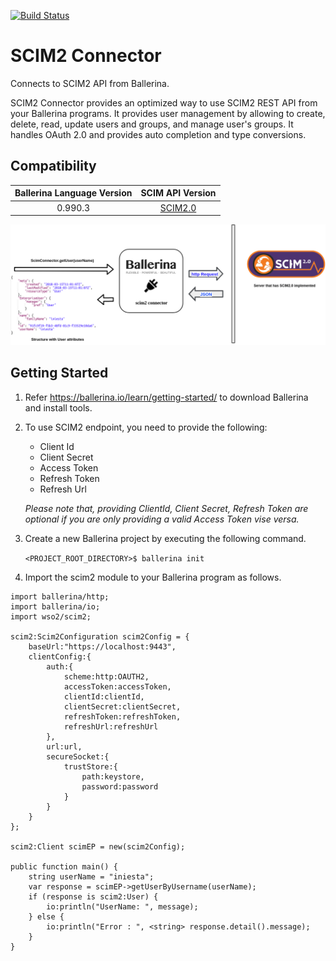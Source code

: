[![Build Status](https://travis-ci.org/wso2-ballerina/module-scim2.svg?branch=master)](https://travis-ci.org/wso2-ballerina/module-scim2)

# SCIM2 Connector
 
Connects to SCIM2 API from Ballerina.
 
SCIM2 Connector provides an optimized way to use SCIM2 REST API from your Ballerina programs.
It provides user management by allowing to create, delete, read, update users and groups, and manage
user's groups. It handles OAuth 2.0 and provides auto completion and type conversions.

## Compatibility
| Ballerina Language Version| SCIM API Version                                          |
| :------------------------:| :--------------------------------------------------------:|
| 0.990.3                   | [SCIM2.0](https://tools.ietf.org/html/rfc7643#section-8.3)|

![Ballerina SCIM2 Endpoint Overview](./docs/resources/SCIM2.png)

## Getting Started
 1. Refer https://ballerina.io/learn/getting-started/ to download Ballerina and install tools.
 2. To use SCIM2 endpoint, you need to provide the following:
     - Client Id
     - Client Secret
     - Access Token
     - Refresh Token
     - Refresh Url

    *Please note that, providing ClientId, Client Secret, Refresh Token are optional if you are only providing a valid
     Access Token vise versa.*

 3. Create a new Ballerina project by executing the following command.

       `<PROJECT_ROOT_DIRECTORY>$ ballerina init`

 4. Import the scim2 module to your Ballerina program as follows.

```ballerina
import ballerina/http;
import ballerina/io;
import wso2/scim2;

scim2:Scim2Configuration scim2Config = {
    baseUrl:"https://localhost:9443",
    clientConfig:{
        auth:{
            scheme:http:OAUTH2,
            accessToken:accessToken,
            clientId:clientId,
            clientSecret:clientSecret,
            refreshToken:refreshToken,
            refreshUrl:refreshUrl
        },
        url:url,
        secureSocket:{
            trustStore:{
                path:keystore,
                password:password
            }
        }
    }
};

scim2:Client scimEP = new(scim2Config);

public function main() {
    string userName = "iniesta";
    var response = scimEP->getUserByUsername(userName);
    if (response is scim2:User) {
        io:println("UserName: ", message);
    } else {
        io:println("Error : ", <string> response.detail().message);
    }
}
```
